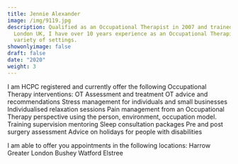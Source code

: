```yaml
---
title: Jennie Alexander
image: /img/9119.jpg
description: Qualified as an Occupational Therapist in 2007 and trained In
  London UK, I have over 10 years experience as an Occupational Therapist in a
  variety of settings.
showonlyimage: false
draft: false
date: "2020"
weight: 3
---
```

<!--StartFragment-->

I am HCPC registered and currently offer the following Occupational Therapy interventions: OT Assessment and treatment OT advice and recommendations Stress management for individuals and small businesses Individualised relaxation sessions Pain management from an Occupational Therapy perspective using the person, environment, occupation model. Training supervision mentoring Sleep consultation packages Pre and post surgery assessment Advice on holidays for people with disabilities

I am able to offer you appointments in the following locations: Harrow Greater London Bushey Watford Elstree

<!--EndFragment-->